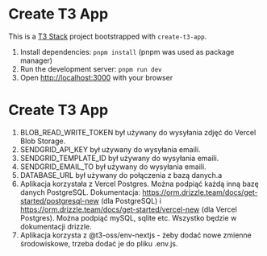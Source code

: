 # Create T3 App
This is a [T3 Stack](https://create.t3.gg/) project bootstrapped with `create-t3-app`.

1. Install dependencies: `pnpm install` (pnpm was used as package manager)
2. Run the development server: `pnpm run dev`
3. Open [http://localhost:3000](http://localhost:3000) with your browser

# Create T3 App
1. BLOB_READ_WRITE_TOKEN był używany do wysyłania zdjęć do Vercel Blob Storage.
2. SENDGRID_API_KEY był używany do wysyłania emaili.
3. SENDGRID_TEMPLATE_ID był używany do wysyłania emaili.
4. SENDGRID_EMAIL_TO był używany do wysyłania emaili.
5. DATABASE_URL był używany do połączenia z bazą danych.a
6. Aplikacja korzystała z Vercel Postgres. Można podpiąć każdą inną bazę danych PostgreSQL. Dokumentacja: https://orm.drizzle.team/docs/get-started/postgresql-new (dla PostgreSQL) i https://orm.drizzle.team/docs/get-started/vercel-new (dla Vercel Postgres). Można podpiąć mySQL, sqlite etc. Wszystko będzie w dokumentacji drizzle.
7. Aplikacja korzysta z @t3-oss/env-nextjs - żeby dodać nowe zmienne środowiskowe, trzeba dodać je do pliku .env.js.
